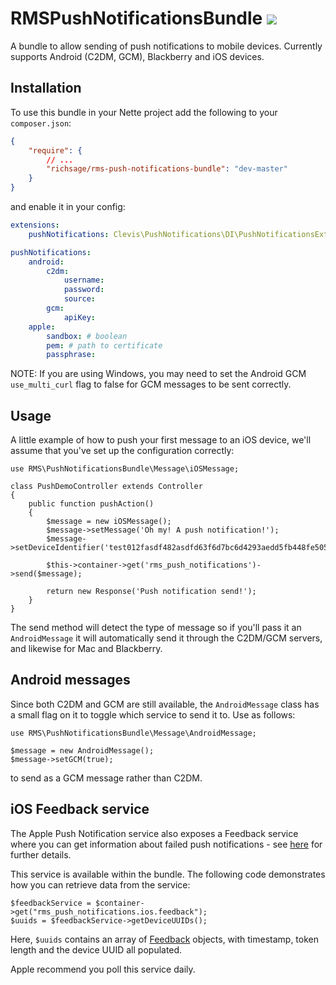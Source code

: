 # RMSPushNotificationsBundle ![](https://secure.travis-ci.org/richsage/RMSPushNotificationsBundle.png)

A bundle to allow sending of push notifications to mobile devices.  Currently supports Android (C2DM, GCM), Blackberry and iOS devices.

## Installation

To use this bundle in your Nette project add the following to your `composer.json`:

```json
{
    "require": {
        // ...
        "richsage/rms-push-notifications-bundle": "dev-master"
    }
}
```

and enable it in your config:

```yml
extensions:
	pushNotifications: Clevis\PushNotifications\DI\PushNotificationsExtension

pushNotifications:
    android:
        c2dm:
            username:
            password:
            source:
        gcm:
            apiKey:
    apple:
        sandbox: # boolean
        pem: # path to certificate
        passphrase:
```


NOTE: If you are using Windows, you may need to set the Android GCM `use_multi_curl` flag to false for GCM messages to be sent correctly.

## Usage

A little example of how to push your first message to an iOS device, we'll assume that you've set up the configuration correctly:

    use RMS\PushNotificationsBundle\Message\iOSMessage;

    class PushDemoController extends Controller
    {
        public function pushAction()
        {
            $message = new iOSMessage();
            $message->setMessage('Oh my! A push notification!');
            $message->setDeviceIdentifier('test012fasdf482asdfd63f6d7bc6d4293aedd5fb448fe505eb4asdfef8595a7');

            $this->container->get('rms_push_notifications')->send($message);

            return new Response('Push notification send!');
        }
    }

The send method will detect the type of message so if you'll pass it an `AndroidMessage` it will automatically send it through the C2DM/GCM servers, and likewise for Mac and Blackberry.

## Android messages

Since both C2DM and GCM are still available, the `AndroidMessage` class has a small flag on it to toggle which service to send it to.  Use as follows:

    use RMS\PushNotificationsBundle\Message\AndroidMessage;

    $message = new AndroidMessage();
    $message->setGCM(true);

to send as a GCM message rather than C2DM.

## iOS Feedback service

The Apple Push Notification service also exposes a Feedback service where you can get information about failed push notifications - see [here](https://developer.apple.com/library/ios/documentation/NetworkingInternet/Conceptual/RemoteNotificationsPG/Chapters/CommunicatingWIthAPS.html#//apple_ref/doc/uid/TP40008194-CH101-SW3) for further details.

This service is available within the bundle.  The following code demonstrates how you can retrieve data from the service:

    $feedbackService = $container->get("rms_push_notifications.ios.feedback");
    $uuids = $feedbackService->getDeviceUUIDs();

Here, `$uuids` contains an array of [Feedback](https://github.com/richsage/RMSPushNotificationsBundle/blob/master/Device/iOS/Feedback.php) objects, with timestamp, token length and the device UUID all populated.

Apple recommend you poll this service daily.
